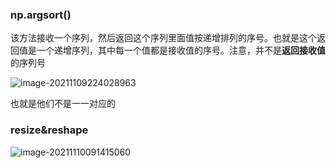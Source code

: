 ### np.argsort()

该方法接收一个序列，然后返回这个序列里面值按递增排列的序号。也就是这个返回值是一个递增序列，其中每一个值都是接收值的序号。注意，并不是**返回接收值**的序列号

![image-20211109224028963](D:\markdown\python\pictures\image-20211109224028963.png)

也就是他们不是一一对应的



### resize&reshape

![image-20211110091415060](D:\markdown\python\pictures\image-20211110091415060.png)